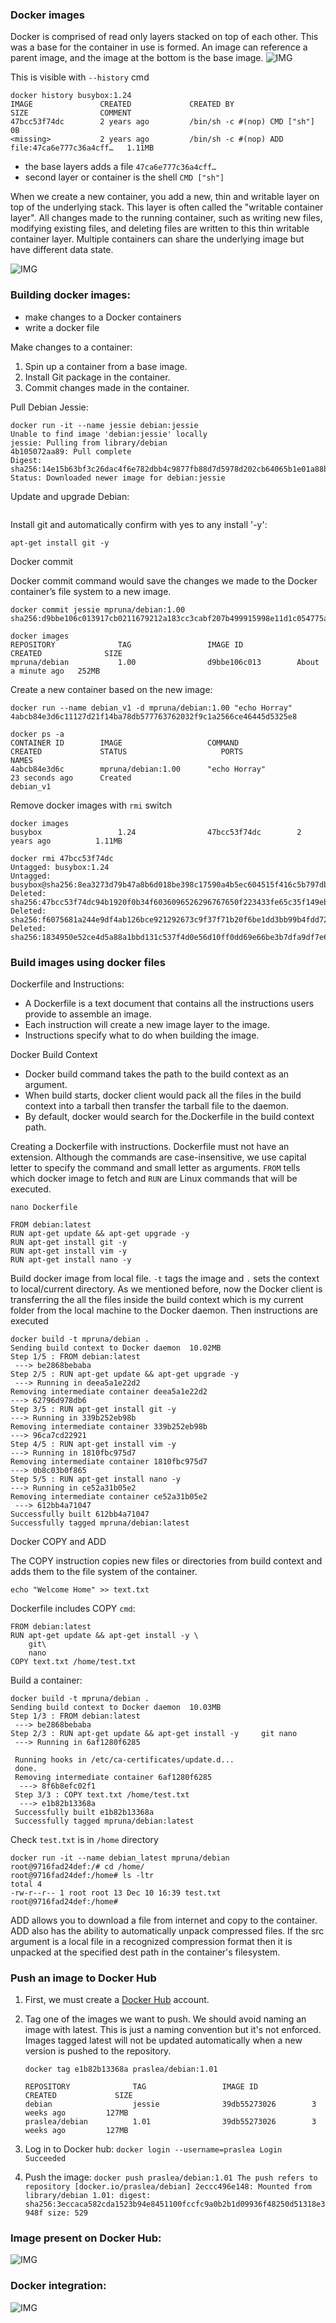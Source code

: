 ### Docker images

Docker is comprised of read only layers stacked on top of each other. This was a base for the container in use is formed.
An image can reference a parent image, and the image at the bottom is the base image.
![IMG](https://github.com/mpruna/Docker_Recipies/blob/master/images/image_layers.png)

This is visible with `--history` cmd

```
docker history busybox:1.24
IMAGE               CREATED             CREATED BY                                      SIZE                COMMENT
47bcc53f74dc        2 years ago         /bin/sh -c #(nop) CMD ["sh"]                    0B                  
<missing>           2 years ago         /bin/sh -c #(nop) ADD file:47ca6e777c36a4cff…   1.11MB  
```
  - the base layers adds a file `47ca6e777c36a4cff… `
  - second layer or container is the shell `CMD ["sh"]`

When we create a new container, you add a new, thin and writable layer on top of the underlying stack.
This layer is often called the "writable container layer". All changes made to the running container, such as writing new
files, modifying existing files, and deleting files are written to this thin writable container layer.
Multiple containers can share the underlying image but have different data state.

![IMG](https://github.com/mpruna/Docker_Recipies/blob/master/images/writable_layer.png)


### Building docker images:

  - make changes to a Docker containers
  - write a docker file

Make changes to a container:
1. Spin up a container from a base image.
2. Install Git package in the container.
3. Commit changes made in the container.

Pull Debian Jessie:

```
docker run -it --name jessie debian:jessie
Unable to find image 'debian:jessie' locally
jessie: Pulling from library/debian
4b105072aa89: Pull complete
Digest: sha256:14e15b63bf3c26dac4f6e782dbb4c9877fb88d7d5978d202cb64065b1e01a88b
Status: Downloaded newer image for debian:jessie
```

Update and upgrade Debian:

```apt-get update && apt-get upgrade
```

Install git and automatically confirm with yes to any install '-y':

```
apt-get install git -y
```

Docker commit

Docker commit command would save the changes we made to the Docker container’s file system to a new image.

```
docker commit jessie mpruna/debian:1.00
sha256:d9bbe106c013917cb0211679212a183cc3cabf207b499915998e11d1c054775a

docker images
REPOSITORY              TAG                 IMAGE ID            CREATED              SIZE
mpruna/debian           1.00                d9bbe106c013        About a minute ago   252MB
```

Create a new container based on the new image:

```
docker run --name debian_v1 -d mpruna/debian:1.00 "echo Horray"
4abcb84e3d6c11127d21f14ba78db577763762032f9c1a2566ce46445d5325e8

docker ps -a
CONTAINER ID        IMAGE                   COMMAND                  CREATED             STATUS                     PORTS                                              NAMES
4abcb84e3d6c        mpruna/debian:1.00      "echo Horray"            23 seconds ago      Created                                                                       debian_v1
```

Remove docker images with `rmi` switch

```
docker images
busybox                 1.24                47bcc53f74dc        2 years ago          1.11MB

docker rmi 47bcc53f74dc
Untagged: busybox:1.24
Untagged: busybox@sha256:8ea3273d79b47a8b6d018be398c17590a4b5ec604515f416c5b797db9dde3ad8
Deleted: sha256:47bcc53f74dc94b1920f0b34f6036096526296767650f223433fe65c35f149eb
Deleted: sha256:f6075681a244e9df4ab126bce921292673c9f37f71b20f6be1dd3bb99b4fdd72
Deleted: sha256:1834950e52ce4d5a88a1bbd131c537f4d0e56d10ff0dd69e66be3b7dfa9df7e6
```

### Build images using docker files

Dockerfile and Instructions:
  - A Dockerfile is a text document that contains all the
instructions users provide to assemble an image.
  - Each instruction will create a new image layer to the image.
  - Instructions specify what to do when building the image.

Docker Build Context
  - Docker build command takes the path to the build context as an argument.
  - When build starts, docker client would pack all the files in the build context into a tarball then transfer the tarball file to the daemon.
  - By default, docker would search for the.Dockerfile in the build context path.

Creating a Dockerfile with instructions. Dockerfile must not have an extension. Although the commands are case-insensitive,
we use capital letter to specify the command and small letter as arguments. `FROM` tells which docker image to fetch and `RUN`
are Linux commands that will be executed.

```
nano Dockerfile

FROM debian:latest
RUN apt-get update && apt-get upgrade -y
RUN apt-get install git -y
RUN apt-get install vim -y
RUN apt-get install nano -y
```

Build docker image from local file. `-t` tags the image and `.` sets the context to local/current directory.
As we mentioned before, now the Docker client is transferring the all the files inside the build
context which is my current folder from the local machine to the Docker daemon. Then instructions are executed

```
docker build -t mpruna/debian .
Sending build context to Docker daemon  10.02MB
Step 1/5 : FROM debian:latest
 ---> be2868bebaba
Step 2/5 : RUN apt-get update && apt-get upgrade -y
 ---> Running in deea5a1e22d2
Removing intermediate container deea5a1e22d2
---> 62796d978db6
Step 3/5 : RUN apt-get install git -y
---> Running in 339b252eb98b
Removing intermediate container 339b252eb98b
---> 96ca7cd22921
Step 4/5 : RUN apt-get install vim -y
---> Running in 1810fbc975d7
Removing intermediate container 1810fbc975d7
---> 0b8c03b0f865
Step 5/5 : RUN apt-get install nano -y
---> Running in ce52a31b05e2
Removing intermediate container ce52a31b05e2
 ---> 612bb4a71047
Successfully built 612bb4a71047
Successfully tagged mpruna/debian:latest
```

Docker COPY and ADD

The COPY instruction copies new files or directories from build context and adds them to the file system of the container.

```
echo "Welcome Home" >> text.txt
```

Dockerfile includes COPY `cmd`:

```
FROM debian:latest
RUN apt-get update && apt-get install -y \
	git\
	nano
COPY text.txt /home/test.txt
```

Build a container:

```
docker build -t mpruna/debian .
Sending build context to Docker daemon  10.03MB
Step 1/3 : FROM debian:latest
 ---> be2868bebaba
Step 2/3 : RUN apt-get update && apt-get install -y 	git	nano
 ---> Running in 6af1280f6285

 Running hooks in /etc/ca-certificates/update.d...
 done.
 Removing intermediate container 6af1280f6285
  ---> 8f6b8efc02f1
 Step 3/3 : COPY text.txt /home/test.txt
  ---> e1b82b13368a
 Successfully built e1b82b13368a
 Successfully tagged mpruna/debian:latest
```

Check `test.txt` is in `/home` directory

```
docker run -it --name debian_latest mpruna/debian
root@9716fad24def:/# cd /home/
root@9716fad24def:/home# ls -ltr
total 4
-rw-r--r-- 1 root root 13 Dec 10 16:39 test.txt
root@9716fad24def:/home#
```

ADD allows you to download a file from internet and copy to the container. ADD also has the ability to automatically
unpack compressed files. If the src argument is a local file in a recognized compression format then it is unpacked at the specified dest
path in the container's filesystem.

### Push an image to Docker Hub

  1. First, we must create a [Docker Hub](https://hub.docker.com/) account.
  2. Tag one of the images we want to push. We should avoid naming an image with latest. This is just a naming convention but it's not enforced. Images tagged latest will not be updated automatically when a new version is pushed to the repository.

     ```
     docker tag e1b82b13368a praslea/debian:1.01

     REPOSITORY              TAG                 IMAGE ID            CREATED             SIZE
     debian                  jessie              39db55273026        3 weeks ago         127MB
     praslea/debian          1.01                39db55273026        3 weeks ago         127MB
     ```
  3. Log in to Docker hub:
    ```
    docker login --username=praslea
    Login Succeeded
    ```
  4. Push the image:
    ```
    docker push praslea/debian:1.01
    The push refers to repository [docker.io/praslea/debian]
    2eccc496e148: Mounted from library/debian
    1.01: digest: sha256:3eccaca582cda1523b94e8451100fccfc9a0b2b1d09936f48250d51318e3948f size: 529
    ```

### Image present on Docker Hub:

![IMG](https://github.com/mpruna/Docker_Recipies/blob/master/images/docker_hub_push.png)

### Docker integration:

![IMG](https://github.com/mpruna/Docker_Recipies/blob/master/images/integration.png)
